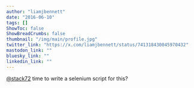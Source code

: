 ```yaml
---
author: "liamjbennett"
date: "2016-06-10"
tags: []
ShowToc: false
ShowBreadCrumbs: false
thumbnail: "/img/main/profile.jpg"
twitter_link: "https://x.com/liamjbennett/status/741318430045970432"
mastodon_link: ""
bluesky_link: ""
linkedin_link: ""
---
```


[@stack72](https://x.com/stack72) time to write a selenium script for this?

